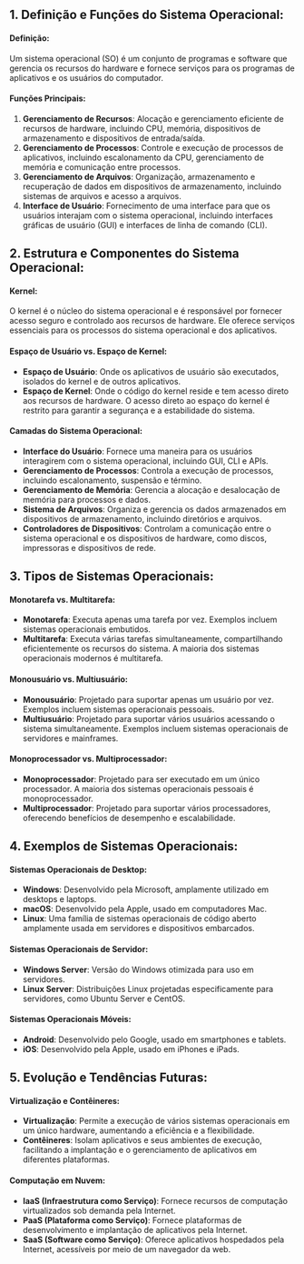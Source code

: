 ## 1. Definição e Funções do Sistema Operacional:

#### Definição:
Um sistema operacional (SO) é um conjunto de programas e software que gerencia os recursos do hardware e fornece serviços para os programas de aplicativos e os usuários do computador.

#### Funções Principais:
1. **Gerenciamento de Recursos**: Alocação e gerenciamento eficiente de recursos de hardware, incluindo CPU, memória, dispositivos de armazenamento e dispositivos de entrada/saída.
2. **Gerenciamento de Processos**: Controle e execução de processos de aplicativos, incluindo escalonamento da CPU, gerenciamento de memória e comunicação entre processos.
3. **Gerenciamento de Arquivos**: Organização, armazenamento e recuperação de dados em dispositivos de armazenamento, incluindo sistemas de arquivos e acesso a arquivos.
4. **Interface de Usuário**: Fornecimento de uma interface para que os usuários interajam com o sistema operacional, incluindo interfaces gráficas de usuário (GUI) e interfaces de linha de comando (CLI).

## 2. Estrutura e Componentes do Sistema Operacional:

#### Kernel:
O kernel é o núcleo do sistema operacional e é responsável por fornecer acesso seguro e controlado aos recursos de hardware. Ele oferece serviços essenciais para os processos do sistema operacional e dos aplicativos.

#### Espaço de Usuário vs. Espaço de Kernel:
- **Espaço de Usuário**: Onde os aplicativos de usuário são executados, isolados do kernel e de outros aplicativos.
- **Espaço de Kernel**: Onde o código do kernel reside e tem acesso direto aos recursos de hardware. O acesso direto ao espaço do kernel é restrito para garantir a segurança e a estabilidade do sistema.

#### Camadas do Sistema Operacional:
- **Interface do Usuário**: Fornece uma maneira para os usuários interagirem com o sistema operacional, incluindo GUI, CLI e APIs.
- **Gerenciamento de Processos**: Controla a execução de processos, incluindo escalonamento, suspensão e término.
- **Gerenciamento de Memória**: Gerencia a alocação e desalocação de memória para processos e dados.
- **Sistema de Arquivos**: Organiza e gerencia os dados armazenados em dispositivos de armazenamento, incluindo diretórios e arquivos.
- **Controladores de Dispositivos**: Controlam a comunicação entre o sistema operacional e os dispositivos de hardware, como discos, impressoras e dispositivos de rede.

## 3. Tipos de Sistemas Operacionais:

#### Monotarefa vs. Multitarefa:
- **Monotarefa**: Executa apenas uma tarefa por vez. Exemplos incluem sistemas operacionais embutidos.
- **Multitarefa**: Executa várias tarefas simultaneamente, compartilhando eficientemente os recursos do sistema. A maioria dos sistemas operacionais modernos é multitarefa.

#### Monousuário vs. Multiusuário:
- **Monousuário**: Projetado para suportar apenas um usuário por vez. Exemplos incluem sistemas operacionais pessoais.
- **Multiusuário**: Projetado para suportar vários usuários acessando o sistema simultaneamente. Exemplos incluem sistemas operacionais de servidores e mainframes.

#### Monoprocessador vs. Multiprocessador:
- **Monoprocessador**: Projetado para ser executado em um único processador. A maioria dos sistemas operacionais pessoais é monoprocessador.
- **Multiprocessador**: Projetado para suportar vários processadores, oferecendo benefícios de desempenho e escalabilidade.

## 4. Exemplos de Sistemas Operacionais:

#### Sistemas Operacionais de Desktop:
- **Windows**: Desenvolvido pela Microsoft, amplamente utilizado em desktops e laptops.
- **macOS**: Desenvolvido pela Apple, usado em computadores Mac.
- **Linux**: Uma família de sistemas operacionais de código aberto amplamente usada em servidores e dispositivos embarcados.

#### Sistemas Operacionais de Servidor:
- **Windows Server**: Versão do Windows otimizada para uso em servidores.
- **Linux Server**: Distribuições Linux projetadas especificamente para servidores, como Ubuntu Server e CentOS.

#### Sistemas Operacionais Móveis:
- **Android**: Desenvolvido pelo Google, usado em smartphones e tablets.
- **iOS**: Desenvolvido pela Apple, usado em iPhones e iPads.

## 5. Evolução e Tendências Futuras:

#### Virtualização e Contêineres:
- **Virtualização**: Permite a execução de vários sistemas operacionais em um único hardware, aumentando a eficiência e a flexibilidade.
- **Contêineres**: Isolam aplicativos e seus ambientes de execução, facilitando a implantação e o gerenciamento de aplicativos em diferentes plataformas.

#### Computação em Nuvem:
- **IaaS (Infraestrutura como Serviço)**: Fornece recursos de computação virtualizados sob demanda pela Internet.
- **PaaS (Plataforma como Serviço)**: Fornece plataformas de desenvolvimento e implantação de aplicativos pela Internet.
- **SaaS (Software como Serviço)**: Oferece aplicativos hospedados pela Internet, acessíveis por meio de um navegador da web.

